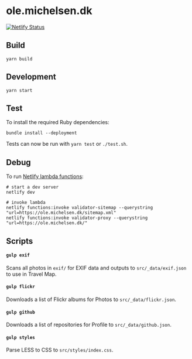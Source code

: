 # ole.michelsen.dk

[![Netlify Status](https://api.netlify.com/api/v1/badges/f4f659af-a73b-4923-be40-b2bf6acc10f7/deploy-status)](https://app.netlify.com/sites/omichelsen/deploys)

## Build

`yarn build`

## Development

`yarn start`

## Test

To install the required Ruby dependencies:

```shell
bundle install --deployment
```

Tests can now be run with `yarn test` or `./test.sh`.

## Debug

To run [Netlify lambda functions](https://github.com/netlify/cli/blob/master/docs/netlify-dev.md#netlify-functions):

```shell
# start a dev server
netlify dev

# invoke lambda
netlify functions:invoke validator-sitemap --querystring "url=https://ole.michelsen.dk/sitemap.xml"
netlify functions:invoke validator-proxy --querystring "url=https://ole.michelsen.dk/"
```

## Scripts

#### `gulp exif`

Scans all photos in `exif/` for EXIF data and outputs to `src/_data/exif.json` to use in Travel Map.

#### `gulp flickr`

Downloads a list of Flickr albums for Photos to `src/_data/flickr.json`.

#### `gulp github`

Downloads a list of repositories for Profile to `src/_data/github.json`.

#### `gulp styles`

Parse LESS to CSS to `src/styles/index.css`.
